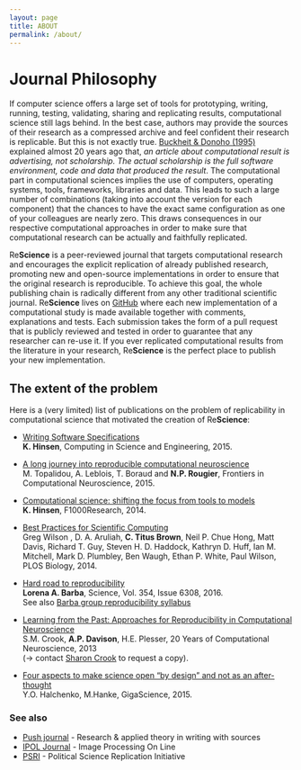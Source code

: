 ```yaml
---
layout: page
title: ABOUT
permalink: /about/
---
```


# Journal Philosophy

If computer science offers a large set of tools for prototyping, writing,
running, testing, validating, sharing and replicating results, computational
science still lags behind. In the best case, authors may provide the sources of
their research as a compressed archive and feel confident their research is
replicable. But this is not exactly
true. [Buckheit & Donoho (1995)](http://statweb.stanford.edu/~wavelab/Wavelab_850/wavelab.pdf)
explained almost 20 years ago that, *an article about computational result is
advertising, not scholarship. The actual scholarship is the full software
environment, code and data that produced the result*. The computational part in
computational sciences implies the use of computers, operating systems, tools,
frameworks, libraries and data. This leads to such a large number of
combinations (taking into account the version for each component) that the
chances to have the exact same configuration as one of your colleagues are
nearly zero. This draws consequences in our respective computational approaches
in order to make sure that computational research can be actually and
faithfully replicated.

Re**Science** is a peer-reviewed journal that targets computational research
and encourages the explicit replication of already published research,
promoting new and open-source implementations in order to ensure that the
original research is reproducible. To achieve this goal, the whole publishing
chain is radically different from any other traditional scientific
journal. Re**Science** lives on [GitHub](https://github.com/ReScience/) where
each new implementation of a computational study is made available together with comments, explanations
and tests. Each submission takes the form of a pull request that is publicly
reviewed and tested in order to guarantee that any researcher can re-use it. If
you ever replicated computational results from the literature in your research,
Re**Science** is the perfect place to publish your new implementation.


## The extent of the problem

Here is a (very limited) list of publications on the problem of replicability in computational science that motivated the creation of Re**Science**:

* [Writing Software Specifications](https://www.researchgate.net/profile/Konrad_Hinsen/publication/275412727_Writing_Software_Specifications/links/553e4eb50cf20184050e2062.pdf?origin=publication_detail)  
  **K. Hinsen**, Computing in Science and Engineering, 2015.

* [A long journey into reproducible computational neuroscience](http://journal.frontiersin.org/article/10.3389/fncom.2015.00030/full)  
  M. Topalidou, A. Leblois, T. Boraud and **N.P. Rougier**, Frontiers in Computational Neuroscience, 2015.  

* [Computational science: shifting the focus from tools to models](http://f1000research.com/articles/3-101/v2)  
  **K. Hinsen**, F1000Research, 2014. 

* [Best Practices for Scientific Computing](http://journals.plos.org/plosbiology/article?id=10.1371/journal.pbio.1001745)  
Greg Wilson , D. A. Aruliah, **C. Titus Brown**, Neil P. Chue Hong, Matt Davis, Richard T. Guy, Steven H. D. Haddock, Kathryn D. Huff, Ian M. Mitchell, Mark D. Plumbley, Ben Waugh, Ethan P. White, Paul Wilson, PLOS Biology, 2014.

* [Hard road to reproducibility](http://science.sciencemag.org/content/354/6308/142)  
**Lorena A. Barba**, Science, Vol. 354, Issue 6308, 2016.  
See also [Barba group reproducibility syllabus](https://medium.com/@lorenaabarba/barba-group-reproducibility-syllabus-e3757ee635cf#.h603izuwo)

* [Learning from the Past: Approaches for Reproducibility in Computational Neuroscience](http://link.springer.com/chapter/10.1007%2F978-1-4614-1424-7_4)  
S.M. Crook, **A.P. Davison**, H.E. Plesser, 20 Years of Computational Neuroscience, 2013  
(→ contact [Sharon Crook](http://math.la.asu.edu/~crook) to request a copy).

* [Four aspects to make science open “by design” and not as an after-thought](http://www.gigasciencejournal.com/content/4/1/31)  
  Y.O. Halchenko, M.Hanke, GigaScience, 2015.


### See also

* [Push journal](http://push.cwcon.org) - Research & applied theory in writing with sources
* [IPOL Journal](http://www.ipol.im) - Image Processing On Line
* [PSRI](http://projects.iq.harvard.edu/psreplication) - Political Science Replication Initiative
